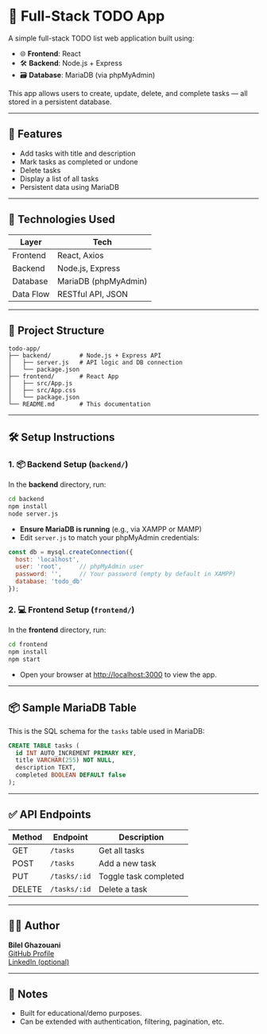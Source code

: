 
# 📝 Full-Stack TODO App

A simple full-stack TODO list web application built using:

- 🌐 **Frontend**: React
- 🛠️ **Backend**: Node.js + Express
- 🗃️ **Database**: MariaDB (via phpMyAdmin)

This app allows users to create, update, delete, and complete tasks — all stored in a persistent database.

---

## 🚀 Features

- Add tasks with title and description
- Mark tasks as completed or undone
- Delete tasks
- Display a list of all tasks
- Persistent data using MariaDB

---

## 🧠 Technologies Used

| Layer     | Tech               |
|-----------|--------------------|
| Frontend  | React, Axios       |
| Backend   | Node.js, Express   |
| Database  | MariaDB (phpMyAdmin) |
| Data Flow | RESTful API, JSON  |

---

## 📁 Project Structure

```
todo-app/
├── backend/        # Node.js + Express API
│   ├── server.js   # API logic and DB connection
│   └── package.json
├── frontend/       # React App
│   ├── src/App.js
│   ├── src/App.css
│   └── package.json
└── README.md       # This documentation
```

---

## 🛠️ Setup Instructions

### 1. 📦 Backend Setup (`backend/`)

In the **backend** directory, run:

```bash
cd backend
npm install
node server.js
```

- **Ensure MariaDB is running** (e.g., via XAMPP or MAMP)
- Edit `server.js` to match your phpMyAdmin credentials:

```js
const db = mysql.createConnection({
  host: 'localhost',
  user: 'root',     // phpMyAdmin user
  password: '',     // Your password (empty by default in XAMPP)
  database: 'todo_db'
});
```

### 2. 💻 Frontend Setup (`frontend/`)

In the **frontend** directory, run:

```bash
cd frontend
npm install
npm start
```

- Open your browser at [http://localhost:3000](http://localhost:3000) to view the app.

---

## 📦 Sample MariaDB Table

This is the SQL schema for the `tasks` table used in MariaDB:

```sql
CREATE TABLE tasks (
  id INT AUTO_INCREMENT PRIMARY KEY,
  title VARCHAR(255) NOT NULL,
  description TEXT,
  completed BOOLEAN DEFAULT false
);
```

---

## ✅ API Endpoints

| Method | Endpoint         | Description           |
|--------|------------------|-----------------------|
| GET    | `/tasks`         | Get all tasks         |
| POST   | `/tasks`         | Add a new task        |
| PUT    | `/tasks/:id`     | Toggle task completed |
| DELETE | `/tasks/:id`     | Delete a task         |

---

## 🧑‍💻 Author

**Bilel Ghazouani**  
[GitHub Profile](https://github.com/bilelT9)  
[LinkedIn (optional)](https://www.linkedin.com/in/ghazouani-bilel-1a41b2198/)

---

## 📌 Notes

- Built for educational/demo purposes.
- Can be extended with authentication, filtering, pagination, etc.
